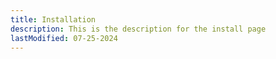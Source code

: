 ```yaml
---
title: Installation
description: This is the description for the install page
lastModified: 07-25-2024
---
```

